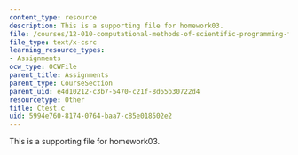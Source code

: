 ```yaml
---
content_type: resource
description: This is a supporting file for homework03.
file: /courses/12-010-computational-methods-of-scientific-programming-fall-2011/5994e76081740764baa7c85e018502e2_Ctest.c
file_type: text/x-csrc
learning_resource_types:
- Assignments
ocw_type: OCWFile
parent_title: Assignments
parent_type: CourseSection
parent_uid: e4d10212-c3b7-5470-c21f-8d65b30722d4
resourcetype: Other
title: Ctest.c
uid: 5994e760-8174-0764-baa7-c85e018502e2
---
```

This is a supporting file for homework03.

